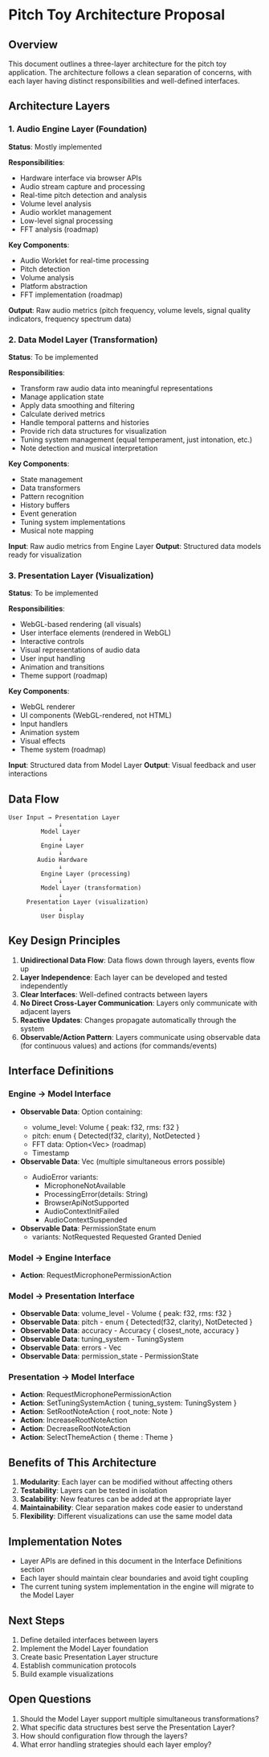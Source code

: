 # Pitch Toy Architecture Proposal

## Overview

This document outlines a three-layer architecture for the pitch toy application. The architecture follows a clean separation of concerns, with each layer having distinct responsibilities and well-defined interfaces.

## Architecture Layers

### 1. Audio Engine Layer (Foundation)
**Status**: Mostly implemented

**Responsibilities**:
- Hardware interface via browser APIs
- Audio stream capture and processing
- Real-time pitch detection and analysis
- Volume level analysis
- Audio worklet management
- Low-level signal processing
- FFT analysis (roadmap)

**Key Components**:
- Audio Worklet for real-time processing
- Pitch detection
- Volume analysis
- Platform abstraction
- FFT implementation (roadmap)

**Output**: Raw audio metrics (pitch frequency, volume levels, signal quality indicators, frequency spectrum data)

### 2. Data Model Layer (Transformation)
**Status**: To be implemented

**Responsibilities**:
- Transform raw audio data into meaningful representations
- Manage application state
- Apply data smoothing and filtering
- Calculate derived metrics
- Handle temporal patterns and histories
- Provide rich data structures for visualization
- Tuning system management (equal temperament, just intonation, etc.)
- Note detection and musical interpretation

**Key Components**:
- State management
- Data transformers
- Pattern recognition
- History buffers
- Event generation
- Tuning system implementations
- Musical note mapping

**Input**: Raw audio metrics from Engine Layer
**Output**: Structured data models ready for visualization

### 3. Presentation Layer (Visualization)
**Status**: To be implemented

**Responsibilities**:
- WebGL-based rendering (all visuals)
- User interface elements (rendered in WebGL)
- Interactive controls
- Visual representations of audio data
- User input handling
- Animation and transitions
- Theme support (roadmap)

**Key Components**:
- WebGL renderer
- UI components (WebGL-rendered, not HTML)
- Input handlers
- Animation system
- Visual effects
- Theme system (roadmap)

**Input**: Structured data from Model Layer
**Output**: Visual feedback and user interactions

## Data Flow

```
User Input → Presentation Layer
              ↓
         Model Layer
              ↓
         Engine Layer
              ↓
        Audio Hardware
              ↓
         Engine Layer (processing)
              ↓
         Model Layer (transformation)
              ↓
     Presentation Layer (visualization)
              ↓
         User Display
```

## Key Design Principles

1. **Unidirectional Data Flow**: Data flows down through layers, events flow up
2. **Layer Independence**: Each layer can be developed and tested independently
3. **Clear Interfaces**: Well-defined contracts between layers
4. **No Direct Cross-Layer Communication**: Layers only communicate with adjacent layers
5. **Reactive Updates**: Changes propagate automatically through the system
6. **Observable/Action Pattern**: Layers communicate using observable data (for continuous values) and actions (for commands/events)

## Interface Definitions

### Engine → Model Interface
- **Observable Data**: Option<AudioAnalysis> containing:
  - volume_level: Volume { peak: f32, rms: f32 }
  - pitch: enum { Detected(f32, clarity), NotDetected }
  - FFT data: Option<Vec<f32>> (roadmap)
  - Timestamp
- **Observable Data**: Vec<AudioError> (multiple simultaneous errors possible)
  - AudioError variants:
    - MicrophoneNotAvailable
    - ProcessingError(details: String)
    - BrowserApiNotSupported
    - AudioContextInitFailed
    - AudioContextSuspended
- **Observable Data**: PermissionState enum
  - variants:
     NotRequested 
     Requested
     Granted
     Denied

### Model → Engine Interface
- **Action**: RequestMicrophonePermissionAction

### Model → Presentation Interface
- **Observable Data**: volume_level     - Volume { peak: f32, rms: f32 }
- **Observable Data**: pitch            - enum { Detected(f32, clarity), NotDetected }
- **Observable Data**: accuracy         - Accuracy { closest_note, accuracy }
- **Observable Data**: tuning_system    - TuningSystem
- **Observable Data**: errors           - Vec<Error>
- **Observable Data**: permission_state - PermissionState

### Presentation → Model Interface
- **Action**: RequestMicrophonePermissionAction
- **Action**: SetTuningSystemAction { tuning_system: TuningSystem }
- **Action**: SetRootNoteAction { root_note: Note }
- **Action**: IncreaseRootNoteAction
- **Action**: DecreaseRootNoteAction
- **Action**: SelectThemeAction { theme : Theme }

## Benefits of This Architecture

1. **Modularity**: Each layer can be modified without affecting others
2. **Testability**: Layers can be tested in isolation
3. **Scalability**: New features can be added at the appropriate layer
4. **Maintainability**: Clear separation makes code easier to understand
5. **Flexibility**: Different visualizations can use the same model data

## Implementation Notes

- Layer APIs are defined in this document in the Interface Definitions section
- Each layer should maintain clear boundaries and avoid tight coupling
- The current tuning system implementation in the engine will migrate to the Model Layer

## Next Steps

1. Define detailed interfaces between layers
2. Implement the Model Layer foundation
3. Create basic Presentation Layer structure
4. Establish communication protocols
5. Build example visualizations

## Open Questions

1. Should the Model Layer support multiple simultaneous transformations?
2. What specific data structures best serve the Presentation Layer?
3. How should configuration flow through the layers?
4. What error handling strategies should each layer employ?